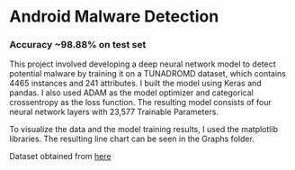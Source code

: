 # Android Malware Detection

### Accuracy ~98.88% on test set

This project involved developing a deep neural network model to detect potential malware by training it on a TUNADROMD dataset, which contains 4465 instances and 241 attributes. I built the model using Keras and pandas. I also used ADAM as the model optimizer and categorical crossentropy as the loss function. The resulting model consists of four neural network layers with 23,577 Trainable Parameters. 

To visualize the data and the model training results, I used the matplotlib libraries. The resulting line chart can be seen in the Graphs folder.

Dataset obtained from [here](https://www.kaggle.com/datasets/joebeachcapital/tuandromd)